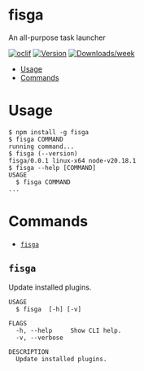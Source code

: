 fisga
=================

An all-purpose task launcher


[![oclif](https://img.shields.io/badge/cli-oclif-brightgreen.svg)](https://oclif.io)
[![Version](https://img.shields.io/npm/v/fisga.svg)](https://npmjs.org/package/fisga)
[![Downloads/week](https://img.shields.io/npm/dw/fisga.svg)](https://npmjs.org/package/fisga)


<!-- toc -->
* [Usage](#usage)
* [Commands](#commands)
<!-- tocstop -->
# Usage
<!-- usage -->
```sh-session
$ npm install -g fisga
$ fisga COMMAND
running command...
$ fisga (--version)
fisga/0.0.1 linux-x64 node-v20.18.1
$ fisga --help [COMMAND]
USAGE
  $ fisga COMMAND
...
```
<!-- usagestop -->
# Commands
<!-- commands -->
* [`fisga`](#fisga)

## `fisga`

Update installed plugins.

```
USAGE
  $ fisga  [-h] [-v]

FLAGS
  -h, --help     Show CLI help.
  -v, --verbose

DESCRIPTION
  Update installed plugins.
```
<!-- commandsstop -->
